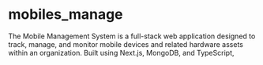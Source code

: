 # mobiles_manage
The Mobile Management System is a full-stack web application designed to track, manage, and monitor mobile devices and related hardware assets within an organization. Built using Next.js, MongoDB, and TypeScript,
